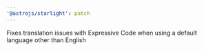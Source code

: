 ```yaml
---
'@astrojs/starlight': patch
---
```


Fixes translation issues with Expressive Code when using a default language other than English
